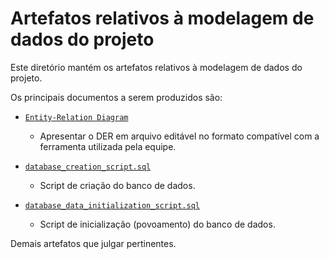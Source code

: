 # Artefatos relativos à modelagem de dados do projeto

Este diretório mantém os artefatos relativos à modelagem de dados do projeto.

Os principais documentos a serem produzidos são:

- [`Entity-Relation Diagram`](DER.mwb)

  - Apresentar o DER em arquivo editável no formato compatível com a ferramenta utilizada pela equipe.

- [`database_creation_script.sql`](database_creation_script.sql)

  - Script de criação do banco de dados.

- [`database_data_initialization_script.sql`](database_data_initialization_script.sql)
  - Script de inicialização (povoamento) do banco de dados.

Demais artefatos que julgar pertinentes.
